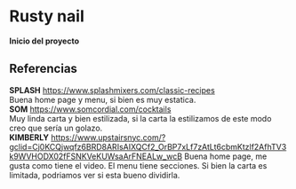 # Rusty nail
**Inicio del proyecto**

## **Referencias**

**SPLASH** https://www.splashmixers.com/classic-recipes <br/> Buena home page y menu, si bien es muy estatica. <br/>
**SOM** https://www.somcordial.com/cocktails <br/> Muy linda carta y bien estilizada, si la carta la estilizamos de este modo creo que sería un golazo. <br/>
**KIMBERLY** https://www.upstairsnyc.com/?gclid=Cj0KCQjwqfz6BRD8ARIsAIXQCf2_OrBP7xLf7zAtLt6cbmKtzlf2AfhTV3k9WVHODX02fFSNKVeKUWsaArFNEALw_wcB Buena home page, me gusta como tiene el video. El menu tiene secciones. Si bien la carta es limitada, podriamos ver si esta bueno dividirla. <br/>
